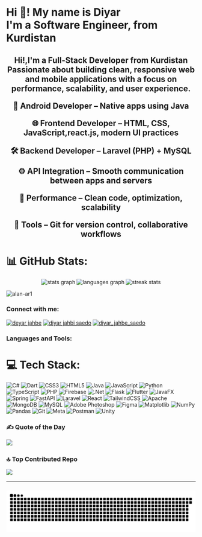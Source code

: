 
<h1 align="left">Hi 👋! My name is Diyar <br>
 I'm a Software Engineer, from Kurdistan</h1>

###

###

<h2 align="center">Hi!,I'm a Full-Stack Developer from Kurdistan Passionate about building clean, responsive web and mobile applications with a focus on performance, scalability, and user experience.

📱 Android Developer – Native apps using Java

🌐 Frontend Developer – HTML, CSS, JavaScript,react.js, modern UI practices

🛠 Backend Developer – Laravel (PHP) + MySQL

⚙️ API Integration – Smooth communication between apps and servers

🚀 Performance – Clean code, optimization, scalability

🔧 Tools – Git for version control, collaborative workflows
<br>
</h2>

# 📊 GitHub Stats:

<div align="center">
  <img src="https://github-readme-stats.vercel.app/api?username=DiyarJahbe&hide_title=false&hide_rank=false&show_icons=true&include_all_commits=true&count_private=true&disable_animations=false&theme=dracula&locale=en&hide_border=false" height="150" alt="stats graph" />
<img src="https://github-readme-stats.vercel.app/api/top-langs?username=DiyarJahbe&locale=en&hide_title=false&layout=compact&card_width=320&langs_count=5&theme=dracula&hide_border=false" height="150" alt="languages graph" />
<img src="https://github-readme-streak-stats.herokuapp.com/?user=DiyarJahbe&theme=dracula&hide_border=false" height="150" alt="streak stats" />

</div>

<p align="left"> <img src="https://komarev.com/ghpvc/?username=DiyarJahbe&label=Profile%20views&color=0e75b6&style=flat" alt="alan-ar1" /> </p>

<h3 align="left">Connect with me:</h3>
<p align="left">
<a href="https://www.linkedin.com/in/diyar-jahbe/" target="blank"><img align="center" src="https://raw.githubusercontent.com/rahuldkjain/github-profile-readme-generator/master/src/images/icons/Social/linked-in-alt.svg" alt="deyar jahbe" height="30" width="40" /></a>
<a href="https://web.facebook.com/diyar.barzani.750/" target="blank"><img align="center" src="https://raw.githubusercontent.com/rahuldkjain/github-profile-readme-generator/master/src/images/icons/Social/facebook.svg" alt="diyar jahbi saedo" height="30" width="40" /></a>
<a href="https://instagram.com/diyar_jahbe_saedo" target="blank"><img align="center" src="https://raw.githubusercontent.com/rahuldkjain/github-profile-readme-generator/master/src/images/icons/Social/instagram.svg" alt="diyar_jahbe_saedo" height="30" width="40" /></a>
</p>

<h3 align="left">Languages and Tools:</h3>

# 💻 Tech Stack:

![C#](https://img.shields.io/badge/c%23-%23239120.svg?style=for-the-badge&logo=csharp&logoColor=white) ![Dart](https://img.shields.io/badge/dart-%230175C2.svg?style=for-the-badge&logo=dart&logoColor=white) ![CSS3](https://img.shields.io/badge/css3-%231572B6.svg?style=for-the-badge&logo=css3&logoColor=white) ![HTML5](https://img.shields.io/badge/html5-%23E34F26.svg?style=for-the-badge&logo=html5&logoColor=white) ![Java](https://img.shields.io/badge/java-%23ED8B00.svg?style=for-the-badge&logo=openjdk&logoColor=white) ![JavaScript](https://img.shields.io/badge/javascript-%23323330.svg?style=for-the-badge&logo=javascript&logoColor=%23F7DF1E) ![Python](https://img.shields.io/badge/python-3670A0?style=for-the-badge&logo=python&logoColor=ffdd54) ![TypeScript](https://img.shields.io/badge/typescript-%23007ACC.svg?style=for-the-badge&logo=typescript&logoColor=white) ![PHP](https://img.shields.io/badge/php-%23777BB4.svg?style=for-the-badge&logo=php&logoColor=white) ![Firebase](https://img.shields.io/badge/firebase-%23039BE5.svg?style=for-the-badge&logo=firebase) ![.Net](https://img.shields.io/badge/.NET-5C2D91?style=for-the-badge&logo=.net&logoColor=white) ![Flask](https://img.shields.io/badge/flask-%23000.svg?style=for-the-badge&logo=flask&logoColor=white) ![Flutter](https://img.shields.io/badge/Flutter-%2302569B.svg?style=for-the-badge&logo=Flutter&logoColor=white) ![JavaFX](https://img.shields.io/badge/javafx-%23FF0000.svg?style=for-the-badge&logo=javafx&logoColor=white) ![Spring](https://img.shields.io/badge/spring-%236DB33F.svg?style=for-the-badge&logo=spring&logoColor=white) ![FastAPI](https://img.shields.io/badge/FastAPI-005571?style=for-the-badge&logo=fastapi) ![Laravel](https://img.shields.io/badge/laravel-%23FF2D20.svg?style=for-the-badge&logo=laravel&logoColor=white) ![React](https://img.shields.io/badge/react-%2320232a.svg?style=for-the-badge&logo=react&logoColor=%2361DAFB) ![TailwindCSS](https://img.shields.io/badge/tailwindcss-%2338B2AC.svg?style=for-the-badge&logo=tailwind-css&logoColor=white) ![Apache](https://img.shields.io/badge/apache-%23D42029.svg?style=for-the-badge&logo=apache&logoColor=white) ![MongoDB](https://img.shields.io/badge/MongoDB-%234ea94b.svg?style=for-the-badge&logo=mongodb&logoColor=white) ![MySQL](https://img.shields.io/badge/mysql-4479A1.svg?style=for-the-badge&logo=mysql&logoColor=white) ![Adobe Photoshop](https://img.shields.io/badge/adobe%20photoshop-%2331A8FF.svg?style=for-the-badge&logo=adobe%20photoshop&logoColor=white) ![Figma](https://img.shields.io/badge/figma-%23F24E1E.svg?style=for-the-badge&logo=figma&logoColor=white) ![Matplotlib](https://img.shields.io/badge/Matplotlib-%23ffffff.svg?style=for-the-badge&logo=Matplotlib&logoColor=black) ![NumPy](https://img.shields.io/badge/numpy-%23013243.svg?style=for-the-badge&logo=numpy&logoColor=white) ![Pandas](https://img.shields.io/badge/pandas-%23150458.svg?style=for-the-badge&logo=pandas&logoColor=white) ![Git](https://img.shields.io/badge/git-%23F05033.svg?style=for-the-badge&logo=git&logoColor=white) ![Meta](https://img.shields.io/badge/Meta-%230467DF.svg?style=for-the-badge&logo=Meta&logoColor=white) ![Postman](https://img.shields.io/badge/Postman-FF6C37?style=for-the-badge&logo=postman&logoColor=white) ![Unity](https://img.shields.io/badge/unity-%23000000.svg?style=for-the-badge&logo=unity&logoColor=white)

### ✍️ Quote of the Day

![](https://quotes-github-readme.vercel.app/api?type=horizontal&theme=radical)

### 🔝 Top Contributed Repo

![](https://github-contributor-stats.vercel.app/api?username=DiyarJahbe&limit=5&theme=dark&combine_all_yearly_contributions=true)

---

###

<picture>
  <source media="(prefers-color-scheme: dark)" srcset="https://raw.githubusercontent.com/DiyarJahbe/DiyarJahbe/output/github-snake-dark.svg" />
  <source media="(prefers-color-scheme: light)" srcset="https://raw.githubusercontent.com/DiyarJahbe/DiyarJahbe/output/github-snake.svg" />
  <img alt="github-snake" src="https://raw.githubusercontent.com/DiyarJahbe/DiyarJahbe/output/github-snake.svg" />
</picture>

###


